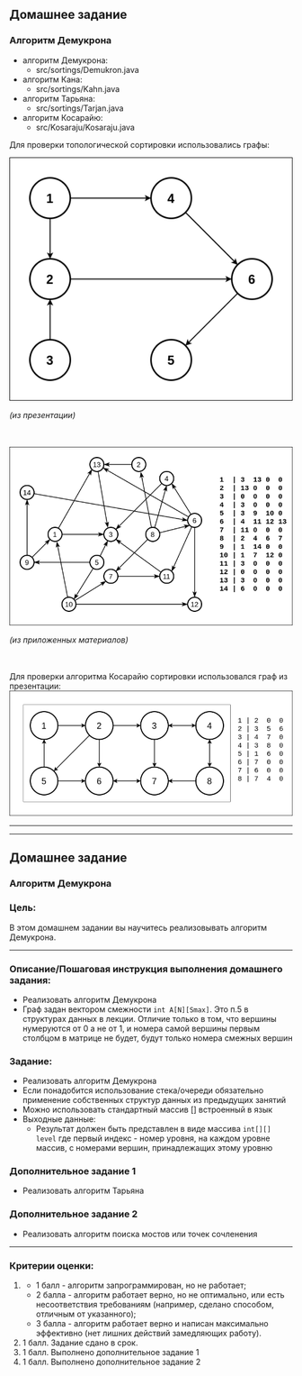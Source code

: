 ## Домашнее задание

### Алгоритм Демукрона

* алгоритм Демукрона:
  * src/sortings/Demukron.java
* алгоритм Кана:
  * src/sortings/Kahn.java
* алгоритм Тарьяна:
  * src/sortings/Tarjan.java
* алгоритм Косарайю:
  * src/Kosaraju/Kosaraju.java

Для проверки топологической сортировки использовались графы:

![](pictures/digraph.drawio.png)

_(из презентации)_<br><br><br>

![](pictures/digraph3_Belousov_Tkachev.drawio.png)

_(из приложенных материалов)_<br><br><br>

Для проверки алгоритма Косарайю  сортировки использовался граф из презентации:
![](pictures/DigraphForKosaraju.drawio.png)

<hr>
<hr>

## Домашнее задание

### Алгоритм Демукрона
### Цель:

В этом домашнем задании вы научитесь реализовывать алгоритм Демукрона.

<hr>

### Описание/Пошаговая инструкция выполнения домашнего задания:
* Реализовать алгоритм Демукрона
* Граф задан вектором смежности ```int A[N][Smax]```. Это п.5 в структурах данных в лекции. Отличие только в том, что вершины нумеруются от 0 а не от 1, и номера самой вершины первым столбцом в матрице не будет, будут только номера смежных вершин

### Задание:
* Реализовать алгоритм Демукрона
* Если понадобится использование стека/очереди обязательно применение собственных структур данных из предыдущих занятий
* Можно использовать стандартный массив [] встроенный в язык
* Выходные данные:
  * Результат должен быть представлен в виде массива ```int[][] level``` где первый индекс - номер уровня, на каждом уровне массив, с номерами вершин, принадлежащих этому уровню

### Дополнительное задание 1
* Реализовать алгоритм Тарьяна
### Дополнительное задание 2
* Реализовать алгоритм поиска мостов или точек сочленения



<hr>

### Критерии оценки: 
1. 
   * 1 балл - алгоритм запрограммирован, но не работает; 
   * 2 балла - алгоритм работает верно, но не оптимально, или есть несоответствия требованиям (например, сделано способом, отличным от указанного); 
   * 3 балла - алгоритм работает верно и написан максимально эффективно (нет лишних действий замедляющих работу).
2. 1 балл. Задание сдано в срок.
3. 1 балл. Выполнено дополнительное задание 1
4. 1 балл. Выполнено дополнительное задание 2
